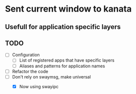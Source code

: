 # Sent current window to kanata
## Usefull for application specific layers

## TODO
- [ ] Configuration
    - [ ] List of registered apps that have specific layers
    - [ ] Aliases and patterns for application names

- [ ] Refactor the code
- [ ] Don't rely on swaymsg, make universal
    - [x] Now using swayipc

